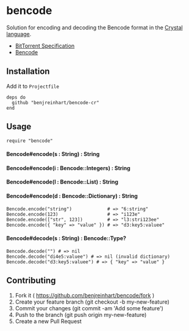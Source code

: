 # bencode

Solution for encoding and decoding the Bencode format in the [Crystal language](http://crystal-lang.org).

* [BitTorrent Specification](http://wiki.theory.org/BitTorrentSpecification)
* [Bencode](http://en.wikipedia.org/wiki/Bencode)

## Installation

Add it to `Projectfile`

```crystal
deps do
  github "benjreinhart/bencode-cr"
end
```

## Usage

```crystal
require "bencode"
```

#### Bencode#encode(s : String) : String
#### Bencode#encode(i : Bencode::Integers) : String
#### Bencode#encode(l : Bencode::List) : String
#### Bencode#encode(d : Bencode::Dictionary) : String


```crystal
Bencode.encode("string")             # => "6:string"
Bencode.encode(123)                  # => "i123e"
Bencode.encode(["str", 123])         # => "l3:stri123ee"
Bencode.encode({ "key" => "value" }) # => "d3:key5:valuee"
```

#### Bencode#decode(s : String) : Bencode::Type?

```crystal
Bencode.decode("") # => nil
Bencode.decode("di4e5:valuee") # => nil (invalid dictionary)
Bencode.decode("d3:key5:valuee") # => { "key" => "value" }
```

## Contributing

1. Fork it ( https://github.com/benjreinhart/bencode/fork )
2. Create your feature branch (git checkout -b my-new-feature)
3. Commit your changes (git commit -am 'Add some feature')
4. Push to the branch (git push origin my-new-feature)
5. Create a new Pull Request

